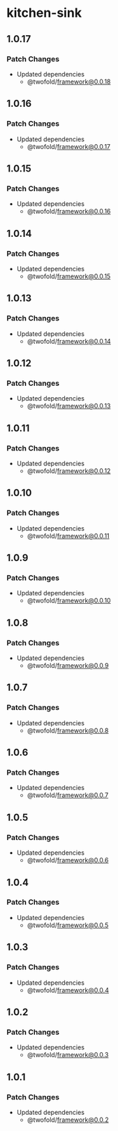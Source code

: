 # kitchen-sink

## 1.0.17

### Patch Changes

- Updated dependencies
  - @twofold/framework@0.0.18

## 1.0.16

### Patch Changes

- Updated dependencies
  - @twofold/framework@0.0.17

## 1.0.15

### Patch Changes

- Updated dependencies
  - @twofold/framework@0.0.16

## 1.0.14

### Patch Changes

- Updated dependencies
  - @twofold/framework@0.0.15

## 1.0.13

### Patch Changes

- Updated dependencies
  - @twofold/framework@0.0.14

## 1.0.12

### Patch Changes

- Updated dependencies
  - @twofold/framework@0.0.13

## 1.0.11

### Patch Changes

- Updated dependencies
  - @twofold/framework@0.0.12

## 1.0.10

### Patch Changes

- Updated dependencies
  - @twofold/framework@0.0.11

## 1.0.9

### Patch Changes

- Updated dependencies
  - @twofold/framework@0.0.10

## 1.0.8

### Patch Changes

- Updated dependencies
  - @twofold/framework@0.0.9

## 1.0.7

### Patch Changes

- Updated dependencies
  - @twofold/framework@0.0.8

## 1.0.6

### Patch Changes

- Updated dependencies
  - @twofold/framework@0.0.7

## 1.0.5

### Patch Changes

- Updated dependencies
  - @twofold/framework@0.0.6

## 1.0.4

### Patch Changes

- Updated dependencies
  - @twofold/framework@0.0.5

## 1.0.3

### Patch Changes

- Updated dependencies
  - @twofold/framework@0.0.4

## 1.0.2

### Patch Changes

- Updated dependencies
  - @twofold/framework@0.0.3

## 1.0.1

### Patch Changes

- Updated dependencies
  - @twofold/framework@0.0.2
